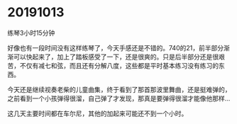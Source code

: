 # 20191013

练琴3小时15分钟

好像也有一段时间没有这样练琴了，今天手感还是不错的。740的21，前半部分渐渐可以快起来了，加上了踏板感受了一下，还是很爽的。只是后半部分还是很艰苦，不仅有减七和弦，而且还有分解八度，这些都是平时基本练习没有练习的东西。

今天还是继续视奏老柴的儿童曲集，终于看到了那首那波里舞曲，还是挺难弹的，之前看到一个小孩弹得很溜，自己弹了才发现，那真是要弹得很溜才能像他那样...

这几天主要时间都在车尔尼，其他的加起来可能还不到一个小时。
